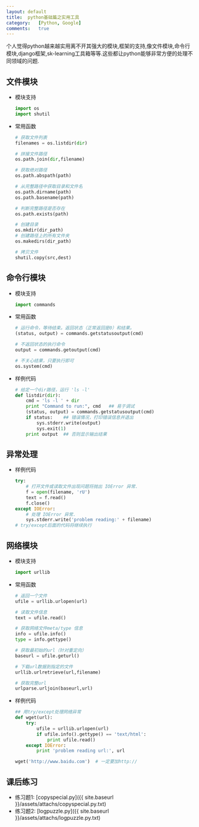 ```yaml
---
layout:	default
title:	python基础篇之实用工具
category:	[Python, Google]
comments:	true
---
```

个人觉得python越来越实用离不开其强大的模块,框架的支持,像文件模块,命令行模块,django框架,sk-learning工具箱等等.这些都让python能够非常方便的处理不同领域的问题.



## 文件模块
* 模块支持
	
	```python
	import os
	import shutil
	```
* 常用函数
	
	```python
	# 获取文件列表
	filenames = os.listdir(dir)

	# 拼接文件路径
	os.path.join(dir,filename)

	# 获取绝对路径
	os.path.abspath(path)

	# 从完整路径中获取目录和文件名
	os.path.dirname(path)
	os.path.basename(path)

	# 判断完整路径是否存在
	os.path.exists(path)

	# 创建目录
	os.mkdir(dir_path)
	# 创建路径上的所有文件夹
	os.makedirs(dir_path)   

	# 拷贝文件
	shutil.copy(src,dest)
	```
## 命令行模块
* 模块支持

	```python
	import commands
	```
* 常用函数

	```python
	# 运行命令，等待结束。返回状态（正常返回是0）和结果。
	(status, output) = commands.getstatusoutput(cmd) 

	# 不返回状态的执行命令
	output = commands.getoutput(cmd)

	# 不关心结果，只要执行即可
	os.system(cmd)
	```
* 样例代码

	```python
	# 给定一个dir路径，运行 'ls -l'
	def listdir(dir):
		cmd = 'ls -l ' + dir
		print "Command to run:", cmd   ## 易于调试
		(status, output) = commands.getstatusoutput(cmd)
		if status:    ## 错误情况，打印错误信息并退出
			sys.stderr.write(output)
			sys.exit(1)
		print output  ## 否则显示输出结果
	```

## 异常处理
* 样例代码

	```python
	try:
	    # 打开文件或读取文件出现问题将抛出 IOError 异常.
	    f = open(filename, 'rU')
		text = f.read()
		f.close()
	except IOError:
		# 处理 IOError 异常.
		sys.stderr.write('problem reading:' + filename)
	# try/except后面的代码将继续执行
	```

## 网络模块
* 模块支持

	```python
	import urllib
	```
* 常用函数

	```python
	# 返回一个文件
	ufile = urllib.urlopen(url)

	# 读取文件信息
	text = ufile.read()

	# 获取网络文件meta/type 信息
	info = ufile.info()
	type = info.gettype()

	# 获取最初始的url（针对重定向）
	baseurl = ufile.geturl()

	# 下载url数据到指定的文件
	urllib.urlretrieve(url,filename)

	# 获取完整url
	urlparse.urljoin(baseurl,url)
	```
* 样例代码

	```python
	## 用try/except处理网络异常
	def wget(url):
		try:
			ufile = urllib.urlopen(url)
			if ufile.info().gettype() == 'text/html':
				print ufile.read()
		except IOError:
			print 'problem reading url:', url

	wget('http://www.baidu.com')  # 一定要加http://
	```

## 课后练习
* 练习题1: [copyspecial.py]({{ site.baseurl }}/assets/attachs/copyspecial.py.txt)
* 练习题2: [logpuzzle.py]({{ site.baseurl }}/assets/attachs/logpuzzle.py.txt)

